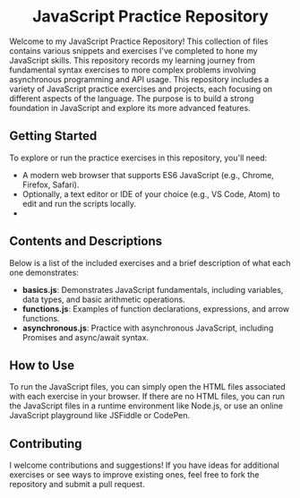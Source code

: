 <h1 align="center">JavaScript Practice Repository</h1>

Welcome to my JavaScript Practice Repository! This collection of files contains various snippets and exercises I've completed to hone my JavaScript skills. This repository records my learning journey from fundamental syntax exercises to more complex problems involving asynchronous programming and API usage. This repository includes a variety of JavaScript practice exercises and projects, each focusing on different aspects of the language. The purpose is to build a strong foundation in JavaScript and explore its more advanced features.

## Getting Started

To explore or run the practice exercises in this repository, you'll need:

- A modern web browser that supports ES6 JavaScript (e.g., Chrome, Firefox, Safari).
- Optionally, a text editor or IDE of your choice (e.g., VS Code, Atom) to edit and run the scripts locally.
- 
## Contents and Descriptions

Below is a list of the included exercises and a brief description of what each one demonstrates:

- **basics.js**: Demonstrates JavaScript fundamentals, including variables, data types, and basic arithmetic operations.
- **functions.js**: Examples of function declarations, expressions, and arrow functions.
- **asynchronous.js**: Practice with asynchronous JavaScript, including Promises and async/await syntax.
## How to Use

To run the JavaScript files, you can simply open the HTML files associated with each exercise in your browser. If there are no HTML files, you can run the JavaScript files in a runtime environment like Node.js, or use an online JavaScript playground like JSFiddle or CodePen.

## Contributing

I welcome contributions and suggestions! If you have ideas for additional exercises or see ways to improve existing ones, feel free to fork the repository and submit a pull request.
